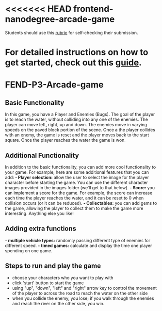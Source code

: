 <<<<<<< HEAD
frontend-nanodegree-arcade-game
===============================

Students should use this [rubric](https://www.udacity.com/course/viewer/#!/c-nd001/l-2696458597/m-2687128535) for self-checking their submission.

For detailed instructions on how to get started, check out this [guide](https://docs.google.com/document/d/1v01aScPjSWCCWQLIpFqvg3-vXLH2e8_SZQKC8jNO0Dc/pub?embedded=true).
=======
# FEND-P3-Arcade-game

## Basic Functionality

In this game, you have a Player and Enemies (Bugs). The goal of the player is to reach the water, without colliding into any one of the enemies. The player can move left, right, up and down. The enemies move in varying speeds on the paved block portion of the scene. Once a the player collides with an enemy, the game is reset and the player moves back to the start square. Once the player reaches the water the game is won.

## Additional Functionality

In addition to the basic functionality, you can add more cool functionality to your game. For example, here are some additional features that you can add:
**- Player selection:** allow the user to select the image for the player character before starting the game. You can use the different character images provided in the images folder (we’ll get to that below).
**- Score:** you can implement a score for the game. For example, the score can increase each time the player reaches the water, and it can be reset to 0 when collision occurs (or it can be reduced).
**- Collectables:** you can add gems to the game, allowing the player to collect them to make the game more interesting.
Anything else you like!

## Adding extra functions
**- multiple vehicle types:** randomly passing different type of enemies for different speed. 
**- timed games:** calculate and display the time one player spending on one game.

## Steps to run and play the game
- choose your characters who you want to play with
- click 'start' button to start the game
- using "up", "down", "left" and "right" arrow key to control the movement of the player to across the road to reach the water on the other side
- when you collide the enemy, you lose; if you walk through the enemies and reach the river on the other side, you win.


